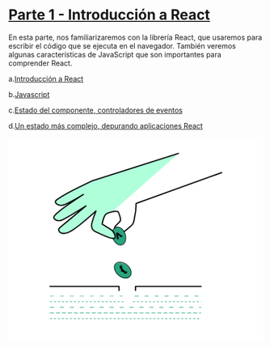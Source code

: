 # [Parte 1 - Introducción a React](https://fullstackopen.com/es/part1)

En esta parte, nos familiarizaremos con la librería React, que usaremos para escribir el código que se ejecuta en el navegador. También veremos algunas características de JavaScript que son importantes para comprender React.
<br/>

a.[Introducción a React](https://fullstackopen.com/es/part1/introduccion_a_react)

b.[Javascript](https://fullstackopen.com/es/part1/java_script)

c.[Estado del componente, controladores de eventos](https://fullstackopen.com/es/part1/estado_del_componente_controladores_de_eventos)

d.[Un estado más complejo, depurando aplicaciones React](https://fullstackopen.com/es/part1/un_estado_mas_complejo_depurando_aplicaciones_react)

![alt text](part-1.svg)

